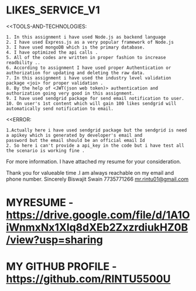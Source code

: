 # LIKES_SERVICE_V1


<<TOOLS-AND-TECHNOLOGIES: 

    1. In this assignment i have used Node.js as backend language
    2. I have used Express.js as a very popular framework of Node.js 
    3. I have used mongoDB which is the primary database.
    4. I have optimized the api calls .
    5. All of the codes are written in proper fashion to increase readbility ..
    6. According to assignment I have used proper Authentication or authorization for updating and deleting the raw data.
    7. In this assignment i have used the industry level validation package <joi> for proper validation .
    8. By the help of <JWT(json web token)> authentication and authorization going very good in this assignment.
    9. I have used sendgrid package for send email notification to user.
    10. On user's 1st content which will gain 100 likes sendgrid will automatically send notification to email.
    
<<ERROR:

    1.Actually here i have used sendgrid package but the sendgrid is need a apikey which is generated by developer's email and   
    password but the email should be an official email Id
    2. So here i can't provide a api_key in the code but i have test all the scenario is working fine .



For more information. I have attached my resume for your consideration.

Thank you for valueable time .I am always reachable on my email and phone number.
Sincerely
Biswajit Swain
7735771266
mr.rintu01@gmail.com
# MYRESUME -https://drive.google.com/file/d/1A1OiWnmxNx1XIq8dXEb2ZxzrdiukHZ0B/view?usp=sharing
# MY GITHUB PROFILE - https://github.com/RINTU5500U
